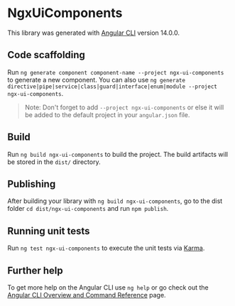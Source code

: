 # NgxUiComponents

This library was generated with [Angular CLI](https://github.com/angular/angular-cli) version 14.0.0.

## Code scaffolding

Run `ng generate component component-name --project ngx-ui-components` to generate a new component. You can also use `ng generate directive|pipe|service|class|guard|interface|enum|module --project ngx-ui-components`.
> Note: Don't forget to add `--project ngx-ui-components` or else it will be added to the default project in your `angular.json` file. 

## Build

Run `ng build ngx-ui-components` to build the project. The build artifacts will be stored in the `dist/` directory.

## Publishing

After building your library with `ng build ngx-ui-components`, go to the dist folder `cd dist/ngx-ui-components` and run `npm publish`.

## Running unit tests

Run `ng test ngx-ui-components` to execute the unit tests via [Karma](https://karma-runner.github.io).

## Further help

To get more help on the Angular CLI use `ng help` or go check out the [Angular CLI Overview and Command Reference](https://angular.io/cli) page.
